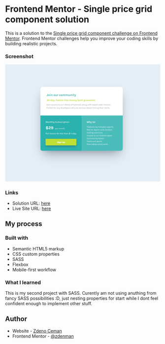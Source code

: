 # Frontend Mentor - Single price grid component solution

This is a solution to the [Single price grid component challenge on Frontend Mentor](https://www.frontendmentor.io/challenges/single-price-grid-component-5ce41129d0ff452fec5abbbc). Frontend Mentor challenges help you improve your coding skills by building realistic projects. 

### Screenshot

![](./screenshot.jpg)

### Links

- Solution URL: [here](https://github.com/zdenman/Single-price-grid-component)
- Live Site URL: [here](https://single-price-grid-component-delta-dun.vercel.app/)

## My process

### Built with

- Semantic HTML5 markup
- CSS custom properties
- SASS
- Flexbox
- Mobile-first workflow


### What I learned

This is my second project with SASS. Curently am not using anuthing from fancy SASS possibilities :D, just nesting properties for start while I dont feel confident enough to implement other stuff.



## Author

- Website - [Zdeno Ceman](https://www.zdenoceman.com)
- Frontend Mentor - [@zdenman](https://www.frontendmentor.io/profile/zdenman)
